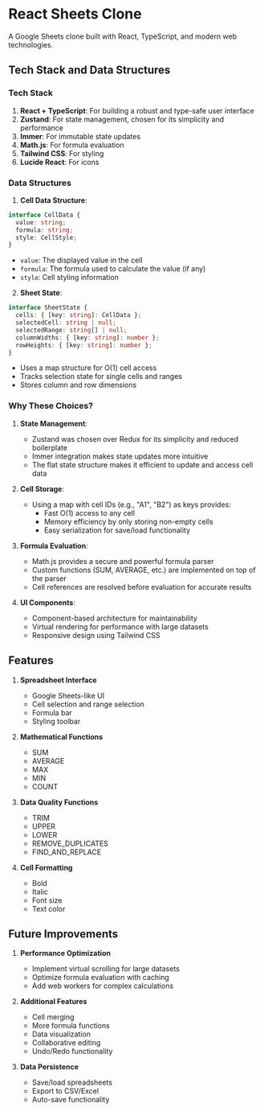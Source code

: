 # React Sheets Clone

A Google Sheets clone built with React, TypeScript, and modern web technologies.

## Tech Stack and Data Structures

### Tech Stack

1. **React + TypeScript**: For building a robust and type-safe user interface
2. **Zustand**: For state management, chosen for its simplicity and performance
3. **Immer**: For immutable state updates
4. **Math.js**: For formula evaluation
5. **Tailwind CSS**: For styling
6. **Lucide React**: For icons

### Data Structures

1. **Cell Data Structure**:
```typescript
interface CellData {
  value: string;
  formula: string;
  style: CellStyle;
}
```
- `value`: The displayed value in the cell
- `formula`: The formula used to calculate the value (if any)
- `style`: Cell styling information

2. **Sheet State**:
```typescript
interface SheetState {
  cells: { [key: string]: CellData };
  selectedCell: string | null;
  selectedRange: string[] | null;
  columnWidths: { [key: string]: number };
  rowHeights: { [key: string]: number };
}
```
- Uses a map structure for O(1) cell access
- Tracks selection state for single cells and ranges
- Stores column and row dimensions

### Why These Choices?

1. **State Management**:
   - Zustand was chosen over Redux for its simplicity and reduced boilerplate
   - Immer integration makes state updates more intuitive
   - The flat state structure makes it efficient to update and access cell data

2. **Cell Storage**:
   - Using a map with cell IDs (e.g., "A1", "B2") as keys provides:
     - Fast O(1) access to any cell
     - Memory efficiency by only storing non-empty cells
     - Easy serialization for save/load functionality

3. **Formula Evaluation**:
   - Math.js provides a secure and powerful formula parser
   - Custom functions (SUM, AVERAGE, etc.) are implemented on top of the parser
   - Cell references are resolved before evaluation for accurate results

4. **UI Components**:
   - Component-based architecture for maintainability
   - Virtual rendering for performance with large datasets
   - Responsive design using Tailwind CSS

## Features

1. **Spreadsheet Interface**
   - Google Sheets-like UI
   - Cell selection and range selection
   - Formula bar
   - Styling toolbar

2. **Mathematical Functions**
   - SUM
   - AVERAGE
   - MAX
   - MIN
   - COUNT

3. **Data Quality Functions**
   - TRIM
   - UPPER
   - LOWER
   - REMOVE_DUPLICATES
   - FIND_AND_REPLACE

4. **Cell Formatting**
   - Bold
   - Italic
   - Font size
   - Text color

## Future Improvements

1. **Performance Optimization**
   - Implement virtual scrolling for large datasets
   - Optimize formula evaluation with caching
   - Add web workers for complex calculations

2. **Additional Features**
   - Cell merging
   - More formula functions
   - Data visualization
   - Collaborative editing
   - Undo/Redo functionality

3. **Data Persistence**
   - Save/load spreadsheets
   - Export to CSV/Excel
   - Auto-save functionality